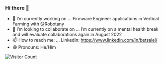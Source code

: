 ### Hi there 👋

- 🔭 I’m currently working on ... Firmware Engineer applications in Vertical Farming with [@Robotany](https://github.com/robotany)
- 👯 I’m looking to collaborate on ... I’m currently on a mental health break and will evaluate collaborations again in August 2022
- 📫 How to reach me: ... LinkedIn: https://www.linkedin.com/in/betsalel/
- 😄 Pronouns: He/Him
<!-- - 💬 Ask me about ... 
- 🤔 I’m looking for help with ...
- ⚡ Fun fact: ... -->

![Visitor Count](https://profile-counter.glitch.me/{betsalel-williamson}/count.svg)

